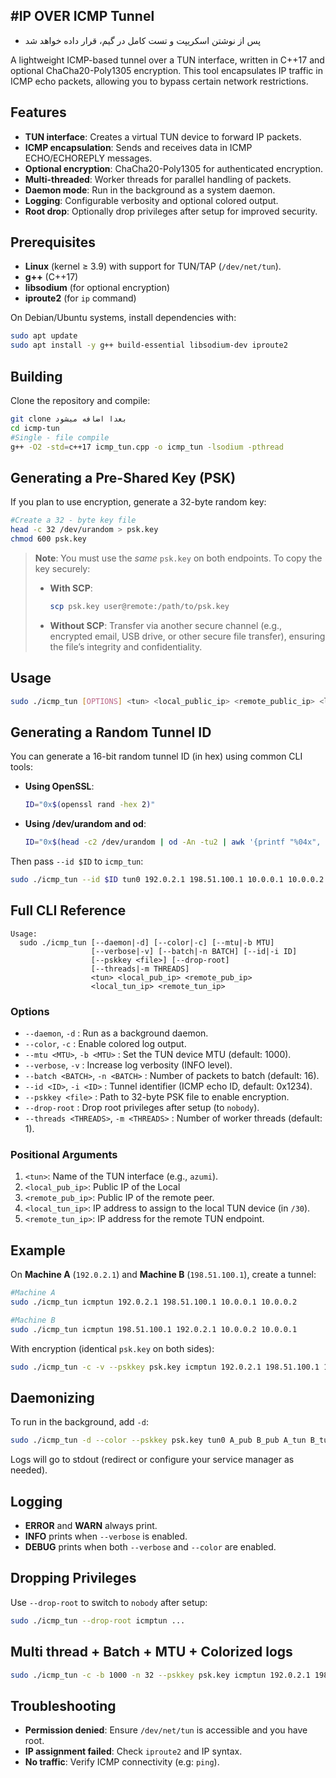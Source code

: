 #IP OVER ICMP Tunnel
-

- پس از نوشتن اسکریپت و تست کامل در گیم، قرار داده خواهد شد

A lightweight ICMP-based tunnel over a TUN interface, written in C++17 and optional ChaCha20-Poly1305 encryption. This tool encapsulates IP traffic in ICMP echo packets, allowing you to bypass certain network restrictions.

## Features

* **TUN interface**: Creates a virtual TUN device to forward IP packets.
* **ICMP encapsulation**: Sends and receives data in ICMP ECHO/ECHOREPLY messages.
* **Optional encryption**: ChaCha20-Poly1305 for authenticated encryption.
* **Multi-threaded**: Worker threads for parallel handling of packets.
* **Daemon mode**: Run in the background as a system daemon.
* **Logging**: Configurable verbosity and optional colored output.
* **Root drop**: Optionally drop privileges after setup for improved security.

## Prerequisites

* **Linux** (kernel ≥ 3.9) with support for TUN/TAP (`/dev/net/tun`).
* **g++** (C++17)
* **libsodium** (for optional encryption)
* **iproute2** (for `ip` command)

On Debian/Ubuntu systems, install dependencies with:

```bash
sudo apt update
sudo apt install -y g++ build-essential libsodium-dev iproute2
```

## Building

Clone the repository and compile:

```bash
git clone بعدا اضافه میشود
cd icmp-tun
#Single - file compile
g++ -O2 -std=c++17 icmp_tun.cpp -o icmp_tun -lsodium -pthread
```

## Generating a Pre-Shared Key (PSK)

If you plan to use encryption, generate a 32-byte random key:

```bash
#Create a 32 - byte key file
head -c 32 /dev/urandom > psk.key
chmod 600 psk.key
```

> **Note**: You must use the *same* `psk.key` on both endpoints. To copy the key securely:
>
> * **With SCP**:
>
>   ```bash
>   scp psk.key user@remote:/path/to/psk.key
>   ```
>
> * **Without SCP**: Transfer via another secure channel (e.g., encrypted email, USB drive, or other secure file transfer), ensuring the file’s integrity and confidentiality.

## Usage

```bash
sudo ./icmp_tun [OPTIONS] <tun> <local_public_ip> <remote_public_ip> <local_private_ip> <remote_private_ip>
```

## Generating a Random Tunnel ID

You can generate a 16-bit random tunnel ID (in hex) using common CLI tools:

* **Using OpenSSL**:

  ```bash
  ID="0x$(openssl rand -hex 2)"
  ```
* **Using /dev/urandom and od**:

  ```bash
  ID="0x$(head -c2 /dev/urandom | od -An -tu2 | awk '{printf "%04x", $1}')"
  ```

Then pass `--id $ID` to `icmp_tun`:

```bash
sudo ./icmp_tun --id $ID tun0 192.0.2.1 198.51.100.1 10.0.0.1 10.0.0.2
```

## Full CLI Reference

```
Usage:
  sudo ./icmp_tun [--daemon|-d] [--color|-c] [--mtu|-b MTU]
                  [--verbose|-v] [--batch|-n BATCH] [--id|-i ID]
                  [--pskkey <file>] [--drop-root]
                  [--threads|-m THREADS]
                  <tun> <local_pub_ip> <remote_pub_ip>
                  <local_tun_ip> <remote_tun_ip>
```

### Options

* `--daemon`, `-d`
  : Run as a background daemon.
* `--color`, `-c`
  : Enable colored log output.
* `--mtu <MTU>`, `-b <MTU>`
  : Set the TUN device MTU (default: 1000).
* `--verbose`, `-v`
  : Increase log verbosity (INFO level).
* `--batch <BATCH>`, `-n <BATCH>`
  : Number of packets to batch (default: 16).
* `--id <ID>`, `-i <ID>`
  : Tunnel identifier (ICMP echo ID, default: 0x1234).
* `--pskkey <file>`
  : Path to 32-byte PSK file to enable encryption.
* `--drop-root`
  : Drop root privileges after setup (to `nobody`).
* `--threads <THREADS>`, `-m <THREADS>`
  : Number of worker threads (default: 1).

### Positional Arguments

1. `<tun>`: Name of the TUN interface (e.g., `azumi`).
2. `<local_pub_ip>`: Public IP of the Local
3. `<remote_pub_ip>`: Public IP of the remote peer.
4. `<local_tun_ip>`: IP address to assign to the local TUN device (in `/30`).
5. `<remote_tun_ip>`: IP address for the remote TUN endpoint.

## Example

On **Machine A** (`192.0.2.1`) and **Machine B** (`198.51.100.1`), create a tunnel:

```bash
#Machine A
sudo ./icmp_tun icmptun 192.0.2.1 198.51.100.1 10.0.0.1 10.0.0.2

#Machine B
sudo ./icmp_tun icmptun 198.51.100.1 192.0.2.1 10.0.0.2 10.0.0.1
```

With encryption (identical `psk.key` on both sides):

```bash
sudo ./icmp_tun -c -v --pskkey psk.key icmptun 192.0.2.1 198.51.100.1 10.0.0.1 10.0.0.2
```

## Daemonizing

To run in the background, add `-d`:

```bash
sudo ./icmp_tun -d --color --pskkey psk.key tun0 A_pub B_pub A_tun B_tun
```

Logs will go to stdout (redirect or configure your service manager as needed).

## Logging

* **ERROR** and **WARN** always print.
* **INFO** prints when `--verbose` is enabled.
* **DEBUG** prints when both `--verbose` and `--color` are enabled.

## Dropping Privileges

Use `--drop-root` to switch to `nobody` after setup:

```bash
sudo ./icmp_tun --drop-root icmptun ...
```

## Multi thread + Batch + MTU + Colorized logs
```bash
sudo ./icmp_tun -c -b 1000 -n 32 --pskkey psk.key icmptun 192.0.2.1 198.51.100.1 10.0.0.1 10.0.0.2 -m 3 --drop-root
```

## Troubleshooting

* **Permission denied**: Ensure `/dev/net/tun` is accessible and you have root.
* **IP assignment failed**: Check `iproute2` and IP syntax.
* **No traffic**: Verify ICMP connectivity (e.g: `ping`).

